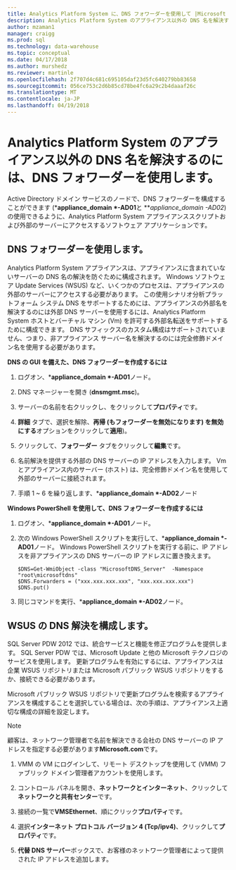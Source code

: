 ```yaml
---
title: Analytics Platform System に、DNS フォワーダーを使用して |Microsoft ドキュメント"
description: Analytics Platform System のアプライアンス以外の DNS 名を解決するのには、DNS フォワーダーを使用します。
author: mzaman1
manager: craigg
ms.prod: sql
ms.technology: data-warehouse
ms.topic: conceptual
ms.date: 04/17/2018
ms.author: murshedz
ms.reviewer: martinle
ms.openlocfilehash: 2f707d4c681c695105daf23d5fc640279bb83658
ms.sourcegitcommit: 056ce753c2d6b85cd78be4fc6a29c2b4daaaf26c
ms.translationtype: MT
ms.contentlocale: ja-JP
ms.lasthandoff: 04/19/2018
---
```

# <a name="use-a-dns-forwarder-to-resolve-non-appliance-dns-names-in-analytics-platform-system"></a>Analytics Platform System のアプライアンス以外の DNS 名を解決するのには、DNS フォワーダーを使用します。
Active Directory ドメイン サービスのノードで、DNS フォワーダーを構成することができます (***appliance_domain *-AD01**と ***appliance_domain *-AD02**) の使用できるように、Analytics Platform System アプライアンススクリプトおよび外部のサーバーにアクセスするソフトウェア アプリケーションです。  
  
## <a name="ResolveDNS"></a>DNS フォワーダーを使用します。  
Analytics Platform System アプライアンスは、アプライアンスに含まれていないサーバーの DNS 名の解決を防ぐために構成されます。 Windows ソフトウェア Update Services (WSUS) など、いくつかのプロセスは、アプライアンスの外部のサーバーにアクセスする必要があります。 この使用シナリオ分析プラットフォーム システム DNS をサポートするためには、アプライアンスの外部名を解決するのには外部 DNS サーバーを使用するには、Analytics Platform System ホストとバーチャル マシン (Vm) を許可する外部名転送をサポートするために構成できます。 DNS サフィックスのカスタム構成はサポートされていません、つまり、非アプライアンス サーバー名を解決するのには完全修飾ドメイン名を使用する必要があります。  
  
**DNS の GUI を備えた、DNS フォワーダーを作成するには**  
  
1.  ログオン、***appliance_domain *-AD01**ノード。  
  
2.  DNS マネージャーを開き (**dnsmgmt.msc**)。  
  
3.  サーバーの名前を右クリックし、をクリックして**プロパティ**です。  
  
4.  **詳細** タブで、選択を解除、**再帰 (もフォワーダーを無効になります) を無効にする**オプションをクリックして**適用**)。  
  
5.  クリックして、**フォワーダー**  タブをクリックして**編集**です。  
  
6.  名前解決を提供する外部の DNS サーバーの IP アドレスを入力します。 Vm とアプライアンス内のサーバー (ホスト) は、完全修飾ドメイン名を使用して外部のサーバーに接続されます。  
  
7.  手順 1 ~ 6 を繰り返します、***appliance_domain *-AD02**ノード  
  
**Windows PowerShell を使用して、DNS フォワーダーを作成するには**  
  
1.  ログオン、***appliance_domain *-AD01**ノード。  
  
2.  次の Windows PowerShell スクリプトを実行して、***appliance_domain *-AD01**ノード。 Windows PowerShell スクリプトを実行する前に、IP アドレスを非アプライアンスの DNS サーバーの IP アドレスに置き換えます。  
  
    ```  
    $DNS=Get-WmiObject -class "MicrosoftDNS_Server"  -Namespace "root\microsoftdns"  
    $DNS.Forwarders = ("xxx.xxx.xxx.xxx", "xxx.xxx.xxx.xxx")  
    $DNS.put()  
    ```  
  
3.  同じコマンドを実行、***appliance_domain *-AD02**ノード。  
  
## <a name="configuring-dns-resolution-for-wsus"></a>WSUS の DNS 解決を構成します。  
SQL Server PDW 2012 では、統合サービスと機能を修正プログラムを提供します。 SQL Server PDW では、Microsoft Update と他の Microsoft テクノロジのサービスを使用します。 更新プログラムを有効にするには、アプライアンスは企業 WSUS リポジトリまたは Microsoft パブリック WSUS リポジトリをするか、接続できる必要があります。  
  
Microsoft パブリック WSUS リポジトリで更新プログラムを検索するアプライアンスを構成することを選択している場合は、次の手順は、アプライアンス上適切な構成の詳細を設定します。  
  
> [!NOTE]  
> 顧客は、ネットワーク管理者で名前を解決できる会社の DNS サーバーの IP アドレスを指定する必要があります**Microsoft.com**です。  
  
1.  VMM の VM にログインして、リモート デスクトップを使用して (<fabric domain>VMM) ファブリック ドメイン管理者アカウントを使用します。  
  
2.  コントロール パネルを開き、**ネットワークとインターネット**、クリックして**ネットワークと共有センター**です。  
  
3.  接続の一覧で**VMSEthernet**、順にクリック**プロパティ**です。  
  
4.  選択**インターネット プロトコル バージョン 4 (Tcp/ipv4)**、クリックして**プロパティ**です。  
  
5.  **代替 DNS サーバー**ボックスで、お客様のネットワーク管理者によって提供された IP アドレスを追加します。  
  
<!-- MISSING LINKS ## See Also  
[Common Metadata Query Examples &#40;SQL Server PDW&#41;](../sqlpdw/common-metadata-query-examples-sql-server-pdw.md)  -->  
  
